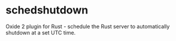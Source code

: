 # schedshutdown
Oxide 2 plugin for Rust - schedule the Rust server to automatically shutdown at a set UTC time.
